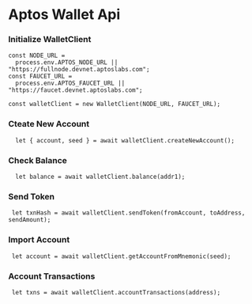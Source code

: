 # Aptos Wallet Api
### Initialize WalletClient
```
const NODE_URL =
  process.env.APTOS_NODE_URL || "https://fullnode.devnet.aptoslabs.com";
const FAUCET_URL =
  process.env.APTOS_FAUCET_URL || "https://faucet.devnet.aptoslabs.com";

const walletClient = new WalletClient(NODE_URL, FAUCET_URL);
```
### Cteate New Account 
```
  let { account, seed } = await walletClient.createNewAccount();
```
### Check Balance
```
  let balance = await walletClient.balance(addr1);
 ```
 ### Send Token
 ```
  let txnHash = await walletClient.sendToken(fromAccount, toAddress, sendAmount);
 ```
 ### Import Account
 ```
  let account = await walletClient.getAccountFromMnemonic(seed);
 ```
 ### Account Transactions
 ```
  let txns = await walletClient.accountTransactions(address);
  ```
